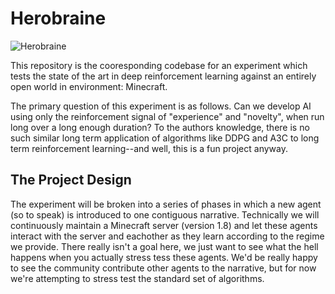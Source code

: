 # Herobraine
![Herobraine](https://hydra-media.cursecdn.com/minecraft.gamepedia.com/thumb/b/b4/Herobrine.png/150px-Herobrine.png?version=70c3a6ffaf71ed5e40e000dece271c56)

This repository is the cooresponding codebase for an experiment which 
tests the state of the art in deep reinforcement learning against an entirely
open world in environment: Minecraft.

The primary question of this experiment is as follows. Can we develop AI using
only the reinforcement signal of "experience" and "novelty", when run long
over a long enough duration? To the authors knowledge, there is no such
similar long term application of algorithms like DDPG and A3C to long
term reinforcement learning--and well, this is a fun project anyway.

## The Project Design

The experiment will be broken into a series of phases in which a new
agent (so to speak) is introduced to one contiguous narrative. Technically
we will continuously maintain a Minecraft server (version 1.8) and let
these agents interact with the server and eachother as they learn according
to the regime we provide. There really isn't a goal here, we just want to see 
what the hell happens when you actually stress tess these agents. We'd be
really happy to see the community contribute other agents to the narrative,
but for now we're attempting to stress test the standard set of algorithms.

